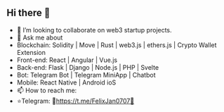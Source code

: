 ## Hi there 👋

- 👯 I’m looking to collaborate on web3 startup projects.
- 💬 Ask me about
- Blockchain: Solidity | Move | Rust | web3.js  | ethers.js | Crypto Wallet Extension
- Front-end: React | Angular | Vue.js
- Back-end: Flask | Django | Node.js | PHP | Svelte
- Bot: Telegram Bot | Telegram MiniApp | Chatbot
- Mobile: React Native | Android ioS
- 📫 How to reach me:
- ⭐️Telegram: 📱https://t.me/FelixJan0707📱
